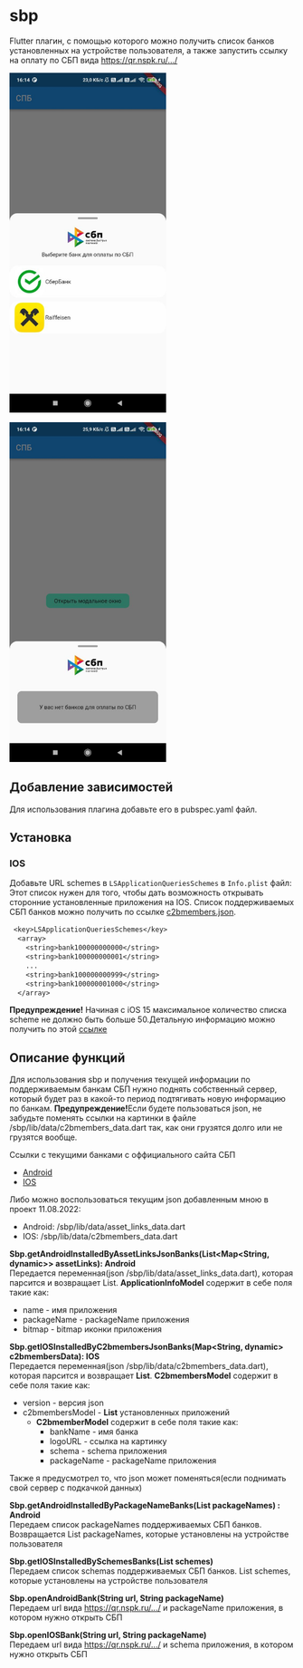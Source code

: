 # sbp

Flutter плагин, с помощью которого можно получить список банков установленных на устройстве 
пользователя, а также запустить ссылку на оплату по СБП вида https://qr.nspk.ru/.../

<p float="left">
 <img src="/docs/screenshots/sbp_android1.jpg?raw=true" height="600">
 <div width="50"></div>
 <img src="/docs/screenshots/sbp_android2.jpg?raw=true" height="600">
</p>

## Добавление зависимостей
Для использования плагина добавьте его в pubspec.yaml файл.

## Установка

### IOS

Добавьте URL schemes в `LSApplicationQueriesSchemes` в `Info.plist` файл:
Этот список нужен для того, чтобы дать возможность открывать сторонние установленные приложения на 
IOS. Список поддерживаемых СБП банков можно получить по ссылке [c2bmembers.json](https://qr.nspk.ru/proxyapp/c2bmembers.json).

```
 <key>LSApplicationQueriesSchemes</key>
  <array>
    <string>bank100000000000</string>
    <string>bank100000000001</string>
    ...
    <string>bank100000000999</string>
    <string>bank100000001000</string>
  </array>
```

<b>Предупреждение!</b> Начиная с iOS 15 максимальное количество списка scheme не должно быть больше
50.Детальную информацию можно получить по этой [ссылке](https://developer.apple.com/documentation/uikit/uiapplication/1622952-canopenurl#discussion)

## Описание функций

Для использования sbp и получения текущей информации по поддерживаемым банкам СБП нужно поднять 
собственный сервер, который будет раз в какой-то период подтягивать новую информацию по банкам.
<b>Предупреждение!</b>Если будете пользоваться json, не забудьте поменять ссылки на картинки в файле
/sbp/lib/data/c2bmembers_data.dart так, как они грузятся долго или не грузятся вообще.

Ссылки с текущими банками с оффициального сайта СБП
* [Android](https://qr.nspk.ru/.well-known/assetlinks.json)
* [IOS](https://qr.nspk.ru/proxyapp/c2bmembers.json)

Либо можно воспользоваться текущим json добавленным мною в проект 11.08.2022:
* Android: /sbp/lib/data/asset_links_data.dart
* IOS: /sbp/lib/data/c2bmembers_data.dart

<b>Sbp.getAndroidInstalledByAssetLinksJsonBanks(List<Map<String, dynamic>> assetLinks): Android</b>  
Передается переменная(json /sbp/lib/data/asset_links_data.dart), которая парсится и возвращает List<ApplicationInfoModel>.
<b>ApplicationInfoModel</b> содержит в себе поля такие как:
* name - имя приложения
* packageName - packageName приложения
* bitmap - bitmap иконки приложения

<b>Sbp.getIOSInstalledByC2bmembersJsonBanks(Map<String, dynamic> c2bmembersData): IOS</b>  
Передается переменная(json /sbp/lib/data/c2bmembers_data.dart), которая парсится и возвращает
<b>List<C2bmembersModel></b>.
<b>C2bmembersModel</b> содержит в себе поля такие как:
* version - версия json
* c2bmembersModel - <b>List<C2bmemberModel></b> установленных приложений
  * <b>C2bmemberModel</b> содержит в себе поля такие как:
    * bankName - имя банка
    * logoURL - ссылка на картинку
    * schema - schema приложения
    * packageName - packageName приложения

Также я предусмотрел то, что json может поменяться(если поднимать свой сервер с подкачкой данных)  

<b>Sbp.getAndroidInstalledByPackageNameBanks(List<String> packageNames) : Android</b>  
Передаем список packageNames поддерживаемых СБП банков. Возвращается List<String> packageNames,
которые установлены на устройстве пользователя

<b>Sbp.getIOSInstalledBySchemesBanks(List<String> schemes)</b>  
Передаем список schemas поддерживаемых СБП банков. List<String> schemes,
которые установлены на устройстве пользователя


<b>Sbp.openAndroidBank(String url, String packageName)</b>  
Передаем url вида https://qr.nspk.ru/.../ и packageName приложения, в котором нужно открыть СБП

<b>Sbp.openIOSBank(String url, String packageName)</b>  
Передаем url вида https://qr.nspk.ru/.../ и schema приложения, в котором нужно открыть СБП
